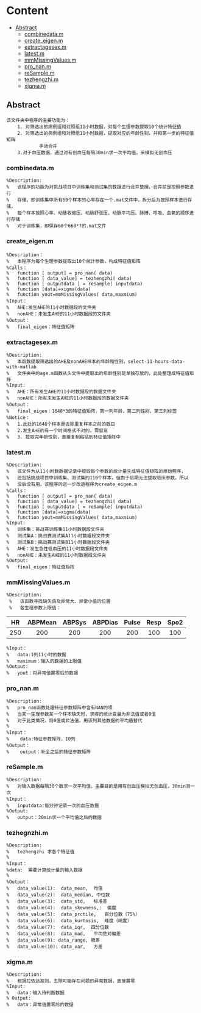 # Content
* [Abstract](##Abstract)
    * [combinedata.m](###combinedata.m)
    * [create_eigen.m](###create_eigen.m)
    * [extractagesex.m](###extractagesex.m)
    * [latest.m](###latest.m)
    * [mmMissingValues.m](###mmMissingValues.m)
    * [pro_nan.m](###pro_nan.m)
    * [reSample.m](###reSample.m)
    * [tezhengzhi.m](###tezhegnzhi.m)
    * [xigma.m](###xigma.m)

## Abstract
    该文件夹中程序的主要功能为：
        1. 对筛选出的病例组和对照组11小时数据，对每个生理参数提取10个统计特征值
        2. 对筛选出的病例组和对照组11小时数据，提取对应的年龄性别，并和第一步的特征值矩阵
                手动合并
        3.对于血压数据，通过对有创血压每隔30min求一次平均值，来模拟无创血压 
### combinedata.m
    %Description:
    %   该程序的功能为对挑战项目中训练集和测试集的数据进行合并整理，合并前是按照参数进行
    %   存储，即训练集中所有60个样本的心率存在一个.mat文件中，拆分后为按照样本进行存储，
    %   每个样本按照心率、动脉收缩压、动脉舒张压、动脉平均压、脉搏、呼吸、血氧的顺序进行存储
    %   对于训练集，即保存60个660*7的.mat文件
    
### create_eigen.m
    %Description：
    %   本程序为每个生理参数提取出10个统计参数，构成特征值矩阵
    %Calls：
    %   function [ output] = pro_nan( data)
    %   function [ data_value] = tezhengzhi( data)
    %   function [ outputdata ] = reSample( inputdata)
    %   function [data]=xigma(data)
    %   function yout=mmMissingValues( data,maxmium)
    %Input：
    %   AHE:发生AHE的11小时数据段的文件夹
    %   nonAHE：未发生AHE的11小时数据段的文件夹
    %Output：
    %   final_eigen：特征值矩阵
    
### extractagesex.m
    %Description:
    %   本函数提取筛选出的AHE及nonAHE样本的年龄和性别，select-11-hours-data-with-matlab
    %   文件夹中的age.m函数从头文件中提取出的年龄性别是单独存放的，此处整理成特征值矩阵
    %Input:
    %   AHE：所有发生AHE的11小时数据段的数据文件夹
    %   nonAHE：所有未发生AHE的11小时数据段的数据文件夹
    %Output：
    %   final_eigen：1648*3的特征值矩阵，第一列年龄，第二列性别，第三列标签
    %Notice：
    %   1.此处的1648个样本是去除重复样本之前的数目
    %   2.发生AHE的有一个时间格式不对的，需留意
    %   3. 提取完年龄性别，直接复制粘贴到特征值矩阵中

### latest.m
    %Description:
    %   该文件为从11小时数数据记录中提取每个参数的统计量生成特征值矩阵的原始程序，
    %   还包括挑战项目中训练集、测试集的110个样本，但由于后期无法提取临床参数，所以
    %   没后没有用，该程序的进一步改进程序为create_eigen.m
    %Calls：
    %   function [ output] = pro_nan( data)
    %   function [ data_value] = tezhengzhi( data)
    %   function [ outputdata ] = reSample( inputdata)
    %   function [data]=xigma(data)
    %   function yout=mmMissingValues( data,maxmium)
    %Input:
    %   训练集：挑战赛训练集11小时数据段文件夹
    %   测试集A：挑战赛测试集A11小时数据段文件夹
    %   测试集B：挑战赛测试集B11小时数据段文件夹
    %   AHE：发生急性低血压的11小时数据段文件夹
    %   nonAHE：未发生AHE的11小时数据段文件夹
    %Output:
    %   final_eigen：特征值矩阵
### mmMissingValues.m
    %Description:
     %   该函数寻找缺失值及异常大、异常小值的位置
     %   各生理参数上限值：  
 |HR | ABPMean | ABPSys | ABPDias | Pulse | Resp|Spo2 | 
 |:----:|:-----:|:----:|:-----:|:-----:|:----:|:-----:| 
 | 250 | 200 | 200 | 200 | 200 | 100 | 100 |
    %Input：
    %   data:1列11小时的数据
    %   maximum：输入的数据的上限值
    %Output:
    %   yout：将异常值置零后的数据
    
### pro_nan.m
    %Description:
    %   pro_nan函数处理特征参数矩阵中含有NAN的项
    %   当某一生理参数某一个样本缺失时，求得的统计变量为非法值或者0值
    %   对于此类情况，将0值或非法值，用该列其他数据的平均值替代
    %
    %Input：
    %    data:特征参数矩阵，10列
    %Output：
    %    output：补全之后的特征参数矩阵
    
### reSample.m
    %Description:
    %   对输入数据每隔30个数求一次平均值，主要目的是用有创血压模拟无创血压，30min测一次
    %Input：
    %   inputdata:每分钟记录一次的血压数据
    %Output:
    %   output：30min求一个平均值之后的数据
    
### tezhegnzhi.m
    %Description:
    %   tezhengzhi 求各个特征值
    %
    %Input：
    %data:  需要计算统计量的输入数据
    %
    %Output：
    %   data_value(1):  data_mean,  均值
    %   data_value(2):  data_median, 中位数
    %   data_value(3):  data_std,   标准差
    %   data_value(4):  data_skewness,:  偏度
    %   data_value(5):  data_prctile,   百分位数（75%）
    %   data_value(6):  data_kurtosis,  峰度（峭度）
    %   data_value(7):  data_iqr,  四分位数
    %   data_value(8):  data_mad,   平均绝对偏差
    %   data_value(9): data_range, 极差
    %   data_value(10): data_var,   方差
    
### xigma.m
    %Description:
    %   根据拉依达准则，去除可能存在问题的异常数据，直接置零
    %Input:
    %   data：输入待判断数据
    % Output: 
    %   data：异常值置零后的数据